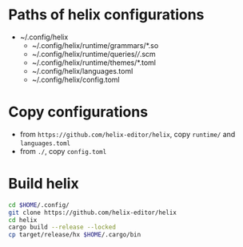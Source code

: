 # Paths of helix configurations

- ~/.config/helix
  - ~/.config/helix/runtime/grammars/*.so
  - ~/.config/helix/runtime/queries/*/*.scm
  - ~/.config/helix/runtime/themes/*.toml
  - ~/.config/helix/languages.toml
  - ~/.config/helix/config.toml

# Copy configurations

- from `https://github.com/helix-editor/helix`, copy `runtime/` and `languages.toml`
- from `./`, copy `config.toml`

# Build helix

```bash
cd $HOME/.config/
git clone https://github.com/helix-editor/helix
cd helix
cargo build --release --locked
cp target/release/hx $HOME/.cargo/bin
```
